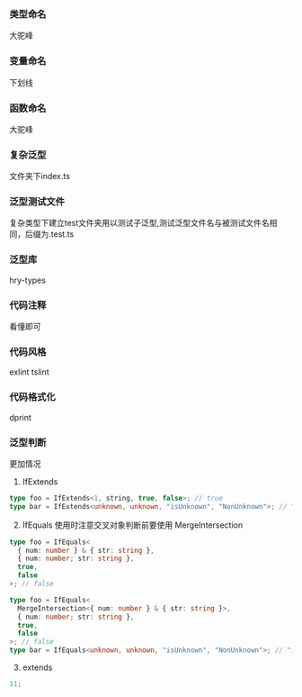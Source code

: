 ### 类型命名

大驼峰

### 变量命名

下划线

### 函数命名

大驼峰

### 复杂泛型

文件夹下index.ts

### 泛型测试文件

复杂类型下建立test文件夹用以测试子泛型,测试泛型文件名与被测试文件名相同，后缀为.test.ts

### 泛型库

hry-types

### 代码注释

看懂即可

### 代码风格

exlint tslint

### 代码格式化

dprint

### 泛型判断

更加情况

1. IfExtends

```ts
type foo = IfExtends<1, string, true, false>; // true
type bar = IfExtends<unknown, unknown, "isUnknown", "NonUnknown">; // "isUnknown"
```

2. IfEquals 使用时注意交叉对象判断前要使用 MergeIntersection

```ts
type foo = IfEquals<
  { num: number } & { str: string },
  { num: number; str: string },
  true,
  false
>; // false

type foo = IfEquals<
  MergeIntersection<{ num: number } & { str: string }>,
  { num: number; str: string },
  true,
  false
>; // false
type bar = IfEquals<unknown, unknown, "isUnknown", "NonUnknown">; // "isUnknown"
```

3. extends

```ts
11;
```
